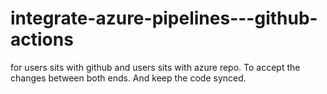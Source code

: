 # integrate-azure-pipelines---github-actions
for users sits with github and users sits with azure repo. To accept the changes between both ends. And keep the code synced.

